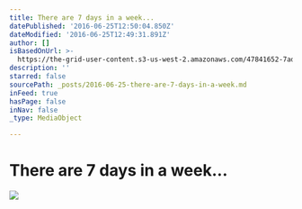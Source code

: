 ```yaml
---
title: There are 7 days in a week...
datePublished: '2016-06-25T12:50:04.850Z'
dateModified: '2016-06-25T12:49:31.891Z'
author: []
isBasedOnUrl: >-
  https://the-grid-user-content.s3-us-west-2.amazonaws.com/47841652-7ad1-4243-8d0d-0a81cf2ae4bd.jpg
description: ''
starred: false
sourcePath: _posts/2016-06-25-there-are-7-days-in-a-week.md
inFeed: true
hasPage: false
inNav: false
_type: MediaObject

---
```

# There are 7 days in a week...
![](https://the-grid-user-content.s3-us-west-2.amazonaws.com/47841652-7ad1-4243-8d0d-0a81cf2ae4bd.jpg)